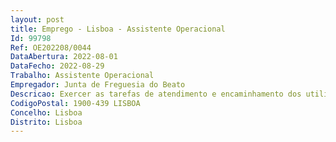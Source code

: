```yaml
--- 
layout: post
title: Emprego - Lisboa - Assistente Operacional
Id: 99798
Ref: OE202208/0044
DataAbertura: 2022-08-01
DataFecho: 2022-08-29
Trabalho: Assistente Operacional
Empregador: Junta de Freguesia do Beato
Descricao: Exercer as tarefas de atendimento e encaminhamento dos utilizadores das escolas e controlaras entradas e saídas da escola  Providenciar a limpeza, arrumação, conservação e boa utilizaçãode instalações, bem como do material e equipamento didático  Acompanhar as crianças e jovensem passeios, excursões, visitas de estudo e outros locais de desenvolvimento de atividadescomplementares  Vigiar as crianças e jovens, garantindo e promovendo a sua segurança  Prestarapoio e assistência em situações de primeiros socorros e, em caso de necessidade, acompanhara criança ou o aluno à unidade de prestação de cuidados de saúde e Prestar apoio nas atividadesdinamizadas pela freguesia
CodigoPostal: 1900-439 LISBOA
Concelho: Lisboa
Distrito: Lisboa
--- 
```


